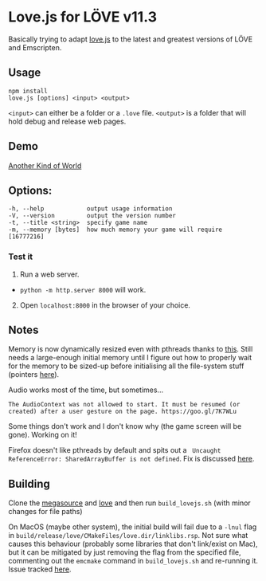 Love.js for LÖVE v11.3
============
Basically trying to adapt [love.js](https://github.com/TannerRogalsky/love.js) to the latest and greatest versions of LÖVE and Emscripten.

## Usage
```
npm install
love.js [options] <input> <output>
```

`<input>` can either be a folder or a `.love` file.
`<output>` is a folder that will hold debug and release web pages.

## Demo
[Another Kind of World](https://davidobot.net/akow/index.html)

## Options:
```
-h, --help            output usage information
-V, --version         output the version number
-t, --title <string>  specify game name
-m, --memory [bytes]  how much memory your game will require [16777216]
```

### Test it
1. Run a web server.
  - `python -m http.server 8000` will work.
2. Open `localhost:8000` in the browser of your choice.

## Notes
Memory is now dynamically resized even with pthreads thanks to [this](https://github.com/emscripten-core/emscripten/pull/8365). Still needs a large-enough initial memory until I figure out how to properly wait for the memory to be sized-up before initialising all the file-system stuff (pointers [here](https://emscripten.org/docs/getting_started/FAQ.html#how-can-i-tell-when-the-page-is-fully-loaded-and-it-is-safe-to-call-compiled-functions)).

Audio works most of the time, but sometimes...
```
The AudioContext was not allowed to start. It must be resumed (or created) after a user gesture on the page. https://goo.gl/7K7WLu
```

Some things don't work and I don't know why (the game screen will be gone). Working on it!

Firefox doesn't like pthreads by default and spits out a `
Uncaught ReferenceError: SharedArrayBuffer is not defined`. Fix is discussed [here](https://github.com/ggerganov/kbd-audio/issues/9). 


## Building
Clone the [megasource](https://github.com/Davidobot/megasource/tree/emscripten) and [love](https://github.com/Davidobot/love/tree/emscripten) and then run `build_lovejs.sh` (with minor changes for file paths)

On MacOS (maybe other system), the initial build will fail due to a `-lnul` flag in `build/release/love/CMakeFiles/love.dir/linklibs.rsp`. Not sure what causes this behaviour (probably some libraries that don't link/exist on Mac), but it can be mitigated by just removing the flag from the specified file, commenting out the `emcmake` command in `build_lovejs.sh` and re-running it. Issue tracked [here](https://github.com/OGStudio/openscenegraph-cross-platform-guide/issues/8#issuecomment-653736397).
